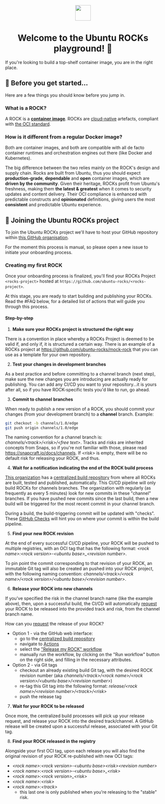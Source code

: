     
<div align="center">
 <img align="center" width="50px" src="https://github.com/ubuntu-rocks/.github/blob/main/profile/assets/logo.png?raw=true">
 

 # Welcome to the Ubuntu ROCKs playground! 👋 
</div>

If you're looking to build a top-shelf container image, you are in the right place.

## 🍿 Before you get started...

Here are a few things you should know before you jump in.

### What is a ROCK?

A ROCK is a **[container image](https://ubuntu.com/containers/what-are-containers)**. ROCKs are [cloud-native](https://github.com/cncf/toc/blob/main/DEFINITION.md) artefacts, compliant with [the OCI standard](https://github.com/opencontainers/image-spec/).

### How is it different from a regular Docker image?

Both are container images, and both are compatible with all de facto container runtimes and orchestration engines out there (like Docker and Kubernetes).

The big difference between the two relies mainly on the ROCK's design and supply chain. Rocks
are built from Ubuntu, thus you should expect **production-grade**, **dependable** and **open** container images, which are **driven by the community**. Given their heritage, ROCKs profit
from Ubuntu's freshness, making them **the latest & greatest** when it comes to security updates
and content delivery. Their OCI compliance is enhanced with predictable constructs and
**opinionated** definitions, giving users the most **consistent** and predictable Ubuntu experience.


## 🌈 Joining the Ubuntu ROCKs project

To join the Ubuntu ROCKs project we'll have to host your GitHub repository within [this GitHub organisation](https://github.com/ubuntu-rocks).

For the moment this process is manual, so please open a new issue to initiate your onboarding process.

### Creating my first ROCK

Once your onboarding process is finalized, you'll find your ROCKs Project `<rocks-project>` hosted at `https://github.com/ubuntu-rocks/<rocks-project>`.

At this stage, you are ready to start building and publishing your ROCKs. Read the #FAQ below, for
a detailed list of actions that will guide you through this process.

#### Step-by-step

 1. **Make sure your ROCKs project is structured the right way**

There is a convention in place whereby a ROCKs Project is deemed to be valid if,
and only if, it is structured a certain way. There is an example of a ROCKs project at
<https://github.com/ubuntu-rocks/mock-rock> that you can use as a template for your own repository.
 
 2. **Test your changes in development branches**

As a best practice and before committing to a channel branch (next step), make sure the new changes you are introducing are actually ready for publishing. You can add any CI/CD you want to your repository...it is yours after all, so if you have ROCK-specific tests you'd like to run, go ahead.

 3. **Commit to channel branches**

When ready to publish a new version of a ROCK, you should commit your changes (from your development branch) to a **channel** branch. Example:

```bash
git checkout -b channels/1.0/edge
git push origin channels/1.0/edge
```

The naming convention for a channel branch is: *channels/\<track\>/\<risk\>/\<free text\>*. Tracks and risks are inherited concepts from Snaps, so if you're not familiar with those, please read <https://snapcraft.io/docs/channels>. If *\<risk\>* is empty, there will be no default risk for releasing your ROCK, and thus.

 4. **Wait for a notification indicating the end of the ROCK build process**
  
[This organization](https://github.com/ubuntu-rocks) has a [centralized build repository](https://github.com/ubuntu-rocks/.build) from where all ROCKs are built, tested and published, automatically. This CI/CD pipeline will only build ROCKs for channels branches. The organization with regularly (as frequently as every 5 minutes) look for new commits in these "channel" branches. If you have pushed new commits since the last build, then a new build will be triggered for the most recent commit in your channel branch. 

During a build, the build-triggering commit will be updated with "checks". These [GitHub Checks](https://docs.github.com/en/rest/checks) will hint you on where your commit is within the build pipeline.

 5. **Find your new ROCK revision**

At the end of every successful CI/CD pipeline, your ROCK will be pushed to multiple registries, with an OCI tag that has the following format: *\<rock name\>:\<rock version\>-\<ubuntu base\>_\<revision number\>*.

To pin point the commit corresponding to that revision of your ROCK, an immutable Git tag will also be created an pushed into your ROCK project, with the following naming convention: *channels/\<track\>/\<rock name\>/\<rock version\>/\<ubuntu base\>/\<revision number\>*.

 6. **Release your ROCK into new channels**

If you've specified the risk in the channel branch name (like the example above), then, upon a successful build, the CI/CD will automatically <u>request</u> your ROCK to be released into the provided track and risk, from the channel branch name. 

How can you <u>request</u> the release of your ROCK?
 - Option 1 - via the GitHub web interface:
    - go to the [centralized build repository](https://github.com/ubuntu-rocks/.build)
    - navigate to [Actions](https://github.com/ubuntu-rocks/.build/actions)
    - select the ["Release my ROCK" workflow](https://github.com/ubuntu-rocks/.build/actions/workflows/release-my-rock.yml)
    - manually run the workflow, by clicking on the "Run workflow" button on the right side, and filling in the necessary attributes.
 - Option 2 - via Git tags
    - checkout an already existing build Git tag, with the desired ROCK revision number (aka *channels/\<track\>/\<rock name\>/\<rock version\>/\<ubuntu base\>/\<revision number\>*)
    - re-tag this Git tag into the following format: *release/\<rock name\>/\<revision number\>/\<track\>/\<risk\>*
    - push the release tag

 7. **Wait for your ROCK to be released**

Once more, the centralized build processes will pick up your release request, and release your ROCK into the desired track/channel. A GitHub release will be created upon a successful release, associated with your Git tag.

 8. **Find your ROCK released in the registry**

Alongside your first OCI tag, upon each release you will also find the original revision of your ROCK re-published with new OCI tags:

  - *\<rock name\>:\<rock version\>-\<ubuntu base\>_\<risk\>_\<revision number\>*
  - *\<rock name\>:\<rock version\>-\<ubuntu base\>_\<risk\>*
  - *\<rock name\>:\<rock version\>_\<risk\>*
  - *\<rock name\>:\<risk\>*
  - *\<rock name\>:\<track\>*
    - this last one is only published when you're releasing to the "stable" risk.
<!-- 

## 👩‍💻 Useful resources

Coming soon: CODE_OF_CONDUCT.md, CONTRIBUTING.md, SECURITY.md, SUPPORT.md	
 -->
